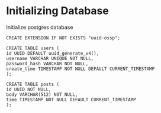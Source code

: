 # Initializing Database

Initialize postgres database

```
CREATE EXTENSION IF NOT EXISTS "uuid-ossp"; 

CREATE TABLE users (
id UUID DEFAULT uuid_generate_v4(),
username VARCHAR UNIQUE NOT NULL,
password_hash VARCHAR NOT NULL,
create_time TIMESTAMP NOT NULL DEFAULT CURRENT_TIMESTAMP
);

CREATE TABLE posts (
id UUID NOT NULL,
body VARCHAR(512) NOT NULL,
time TIMESTAMP NOT NULL DEFAULT CURRENT_TIMESTAMP
);
```
